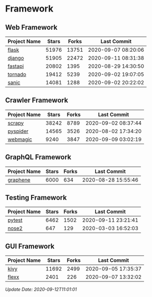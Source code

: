 # Framework

## Web Framework

| Project Name | Stars | Forks | Last Commit |
| ------------ | ----- | ----- | ----------- |
| [flask](https://github.com/pallets/flask) | 51976 | 13751 | 2020-09-07 08:20:06 |
| [django](https://github.com/django/django) | 51905 | 22472 | 2020-09-11 08:31:38 |
| [fastapi](https://github.com/tiangolo/fastapi) | 20802 | 1395 | 2020-08-29 14:30:50 |
| [tornado](https://github.com/tornadoweb/tornado) | 19412 | 5239 | 2020-09-02 19:07:05 |
| [sanic](https://github.com/huge-success/sanic) | 14081 | 1288 | 2020-09-02 20:22:02 |

## Crawler Framework

| Project Name | Stars | Forks | Last Commit |
| ------------ | ----- | ----- | ----------- |
| [scrapy](https://github.com/scrapy/scrapy) | 38242 | 8789 | 2020-09-02 08:37:44 |
| [pyspider](https://github.com/binux/pyspider) | 14565 | 3526 | 2020-08-02 17:34:20 |
| [webmagic](https://github.com/code4craft/webmagic) | 9240 | 3847 | 2020-09-09 03:02:19 |

## GraphQL Framework

| Project Name | Stars | Forks | Last Commit |
| ------------ | ----- | ----- | ----------- |
| [graphene](https://github.com/graphql-python/graphene) | 6000 | 634 | 2020-08-28 15:55:46 |

## Testing Framework

| Project Name | Stars | Forks | Last Commit |
| ------------ | ----- | ----- | ----------- |
| [pytest](https://github.com/pytest-dev/pytest) | 6462 | 1502 | 2020-09-11 23:21:41 |
| [nose2](https://github.com/nose-devs/nose2) | 647 | 129 | 2020-03-03 16:52:03 |

## GUI Framework

| Project Name | Stars | Forks | Last Commit |
| ------------ | ----- | ----- | ----------- |
| [kivy](https://github.com/kivy/kivy) | 11692 | 2499 | 2020-09-05 17:35:37 |
| [flexx](https://github.com/flexxui/flexx) | 2401 | 226 | 2020-09-07 13:32:02 |

*Update Date: 2020-09-12T11:01:01*
